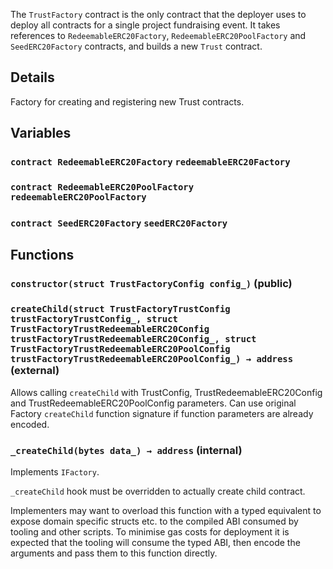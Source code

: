 The `TrustFactory` contract is the only contract that the
deployer uses to deploy all contracts for a single project
fundraising event. It takes references to
`RedeemableERC20Factory`, `RedeemableERC20PoolFactory` and
`SeedERC20Factory` contracts, and builds a new `Trust` contract.


## Details
Factory for creating and registering new Trust contracts.

## Variables
### `contract RedeemableERC20Factory` `redeemableERC20Factory`

### `contract RedeemableERC20PoolFactory` `redeemableERC20PoolFactory`

### `contract SeedERC20Factory` `seedERC20Factory`




## Functions
### `constructor(struct TrustFactoryConfig config_)` (public)





### `createChild(struct TrustFactoryTrustConfig trustFactoryTrustConfig_, struct TrustFactoryTrustRedeemableERC20Config trustFactoryTrustRedeemableERC20Config_, struct TrustFactoryTrustRedeemableERC20PoolConfig trustFactoryTrustRedeemableERC20PoolConfig_) → address` (external)

Allows calling `createChild` with TrustConfig,
TrustRedeemableERC20Config and
TrustRedeemableERC20PoolConfig parameters.
Can use original Factory `createChild` function signature if function
parameters are already encoded.





### `_createChild(bytes data_) → address` (internal)

Implements `IFactory`.

`_createChild` hook must be overridden to actually create child
contract.

Implementers may want to overload this function with a typed equivalent
to expose domain specific structs etc. to the compiled ABI consumed by
tooling and other scripts. To minimise gas costs for deployment it is
expected that the tooling will consume the typed ABI, then encode the
arguments and pass them to this function directly.





